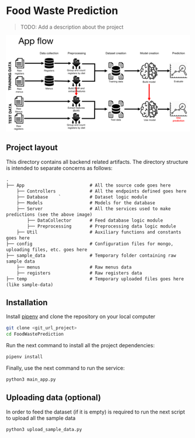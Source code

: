 Food Waste Prediction
===================
> TODO: Add a description about the project

![App flow](app_flow.png)

Project layout
--------------
This directory contains all backend related artifacts. The directory structure is intended to separate concerns as follows:

    .
    ├── App                         # All the source code goes here
        ├── Controllers             # All the endpoints defined goes here
        ├── Database    `           # Dataset logic module
        ├── Models                  # Models for the database
        ├── Server                  # All the services used to make predictions (see the above image)
            ├── DataCollector       # Feed database logic module
            ├── Preprocessing       # Preprocessing data logic module
        ├── Util                    # Auxiliary functions and constants goes here
    ├── config                      # Configuration files for mongo, uploading files, etc. goes here
    ├── sample_data                 # Temporary folder containing raw sample data
        ├── menus                   # Raw menus data
        ├── registers               # Raw registers data
    ├── temp                        # Temporary uploaded files goes here (like sample-data)
 
Installation
--------------

Install [pipenv] and clone the repository on your local computer
```bash
git clone <git_url_project>
cd FoodWastePrediction
```

Run the next command to install all the project dependencies:
```bash
pipenv install
```

Finally, use the next command to run the service:
```bash
python3 main_app.py
```

Uploading data (optional)
--------------
In order to feed the dataset (if it is empty) is required to run the next script to upload all the sample data
```bash
python3 upload_sample_data.py
```
 
<!-- References -->

[pipenv]:        https://pypi.org/project/pipenv/
